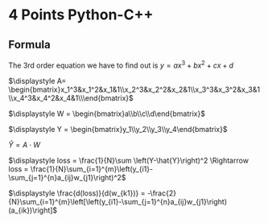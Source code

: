 # 4 Points Python-C++
## Formula
The 3rd order equation we have to find out is $\displaystyle y=ax^3+bx^2+cx+d$

$\displaystyle A= \begin{bmatrix}x_1^3&x_1^2&x_1&1\\x_2^3&x_2^2&x_2&1\\x_3^3&x_3^2&x_3&1\\x_4^3&x_4^2&x_4&1\\\end{bmatrix}$

$\displaystyle W = \begin{bmatrix}a\\b\\c\\d\end{bmatrix}$

$\displaystyle Y = \begin{bmatrix}y_1\\y_2\\y_3\\y_4\end{bmatrix}$

$\hat{Y} = A \cdot W$

$\displaystyle loss = \frac{1}{N}\sum \left(Y-\hat{Y}\right)^2 \Rightarrow loss = \frac{1}{N}\sum_{i=1}^{m}\left(y_{i1}-\sum_{j=1}^{n}a_{ij}w_{j1}\right)^2$

$\displaystyle \frac{d(loss)}{d(w_{k1})} = -\frac{2}{N}\sum_{i=1}^{m}\left[\left(y_{i1}-\sum_{j=1}^{n}a_{ij}w_{j1}\right)(a_{ik})\right]$